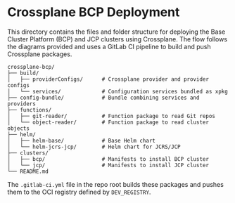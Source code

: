 # Crossplane BCP Deployment

This directory contains the files and folder structure for deploying the Base Cluster Platform (BCP) and JCP clusters using Crossplane. The flow follows the diagrams provided and uses a GitLab CI pipeline to build and push Crossplane packages.

```
crossplane-bcp/
├── build/
│   ├── providerConfigs/      # Crossplane provider and provider configs
│   └── services/             # Configuration services bundled as xpkg
├── config-bundle/            # Bundle combining services and providers
├── functions/
│   ├── git-reader/           # Function package to read Git repos
│   └── object-reader/        # Function package to read cluster objects
├── helm/
│   ├── helm-base/            # Base Helm chart
│   └── helm-jcrs-jcp/        # Helm chart for JCRS/JCP
├── clusters/
│   ├── bcp/                  # Manifests to install BCP cluster
│   └── jcp/                  # Manifests to install JCP cluster
└── README.md
```

The `.gitlab-ci.yml` file in the repo root builds these packages and pushes them to the OCI registry defined by `DEV_REGISTRY`.
